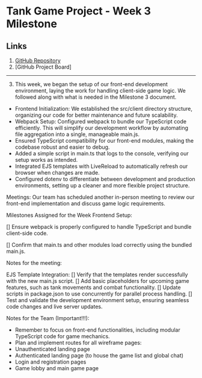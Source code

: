 # Tank Game Project - Week 3 Milestone

## Links

1. [GitHub Repository](https://github.com/sfsu-csc-667-fall-2024-roberts/term-project-team06)
2. [GitHub Project Board]
--------------------------------------------------------------------------------------------------------
3. This week, we began the setup of our front-end development environment, laying the work for handling client-side game logic. We followed along with what is needed in the Milestone 3 document. 

- Frontend Initialization: We established the src/client directory structure, organizing our code for better maintenance and future scalability.
- Webpack Setup: Configured webpack to bundle our TypeScript code efficiently. This will simplify our development workflow by automating file aggregation into a single, manageable main.js.
- Ensured TypeScript compatibility for our front-end modules, making the codebase robust and easier to debug.
- Added a simple script in main.ts that logs to the console, verifying our setup works as intended.
- Integrated EJS templates with LiveReload to automatically refresh our browser when changes are made.
- Configured dotenv to differentiate between development and production environments, setting up a cleaner and more flexible project structure.

Meetings:
Our team has scheduled another in-person meeting to review our front-end implementation and discuss game logic requirements.

Milestones Assigned for the Week
Frontend Setup:

[] Ensure webpack is properly configured to handle TypeScript and bundle client-side code.

[] Confirm that main.ts and other modules load correctly using the bundled main.js.

Notes for the meeting: 

EJS Template Integration:
[] Verify that the templates render successfully with the new main.js script.
[] Add basic placeholders for upcoming game features, such as tank movements and combat functionality.
[] Update scripts in package.json to use concurrently for parallel process handling.
[] Test and validate the development environment setup, ensuring seamless code changes and live server updates.

Notes for the Team (Important!!!):
* Remember to focus on front-end functionalities, including modular TypeScript code for game mechanics.
* Plan and implement routes for all wireframe pages:
* Unauthenticated landing page
* Authenticated landing page (to house the game list and global chat)
* Login and registration pages
* Game lobby and main game page
